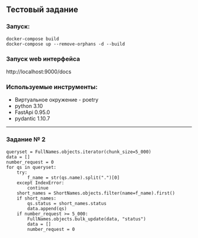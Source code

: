 ## Тестовый задание

### Запуск:  

```
docker-compose build
docker-compose up --remove-orphans -d --build
```

### Запуск web интерфейса 
http://localhost:9000/docs

### Используемые инструменты:
* Виртуальное окружение - poetry
* python 3.10
* FastApi 0.95.0
* pydantic 1.10.7

---

### Задание № 2
```
queryset = FullNames.objects.iterator(chunk_size=5_000)
data = []
number_request = 0
for qs in queryset:
    try:
        f_name = str(qs.name).split(".")[0]
    except IndexError:
        continue
    short_names = ShortNames.objects.filter(name=f_name).first()
    if short_names:
        qs.status = short_names.status
        data.append(qs)
    if number_request >= 5_000:
        FullNames.objects.bulk_update(data, "status")
        data = []
        number_request = 0

```

